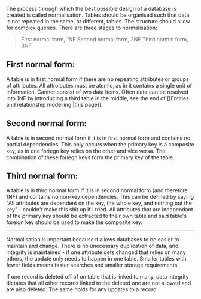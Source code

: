 The process through which the best possible design of a database is created is called normalisation. Tables should be organised such that data is not repeated in the same, or different, tables. The structure should allow for complex queries. There are three stages to normalisation:
> First normal form, 1NF
> Second normal form, 2NF
> Third normal form, 3NF

## First normal form:
A table is in first normal form if there are no repeating attributes or groups of attributes. All attroibutes must be atomic, as in it contains a single unit of information. Cannot consist of two data items. Often data can be resolved into 1NF by introducing a third table in the middle, see the end of [[Entities and relationship modelling |this page]].

## Second normal form:
A table is in second normal form if it is in first normal form and contains no partial dependencies. This only occurs when the primary key is a composite key, as in one foriegn key relies on the other and vice versa. The combination of these foriegn keys form the primary key of the table.

## Third normal form:
A table is in third normal form if it is in second normal form (and therefore 1NF) and contains no non-key dependencies. This can be defined by saying "All attributes are dependent on the key, the whole key, and nothing but the key" - couldn't make this shit up if I tried. All attributes that are independant of the primary key should be extracted to their own table and said table's foreign key should be used to make the composite key.

---------------------------------------

Normalisation is important because it allows databases to be easier to maintain and change. There is no unecessary duplication of data, and integrity is maintained - if one attribute gets changed that relies on many others, the update only needs to happen in one table. Smaller tables with fewer fields means faster searches and smaller storage requirements.

If one record is deleted off of on table that is linked to many, data integrity dictates that all other records linked to the deleted one are not allowed and are also deleted. The same holds for any updates to a record.